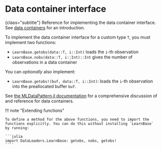# Data container interface

{class="subtitle"}
Reference for implementing the data container interface. See [data containers](datacontainers.md) for an introduction.

To implement the data container interface for a custom type `T`, you must implement two functions:

- `LearnBase.getobs(data::T, i::Int)` loads the `i`-th observation
- `LearnBase.nobs(data::T, i::Int)::Int` gives the number of observations in a data container

You can _optionally_ also implement:

- `LearnBase.getobs!(buf, data::T, i::Int)`: loads the `i`-th observation into the preallocated buffer `buf`.


See [the MLDataPattern.jl documentation](https://mldatapatternjl.readthedocs.io/en/latest/documentation/container.html) for a comprehensive discussion of and reference for data containers.

!!! note "Extending functions"

    To define a method for the above functions, you need to import the functions explicitly. You can do this without installing `LearnBase` by running:

    ```julia
    import DataLoaders.LearnBase: getobs, nobs, getobs!
    ````

